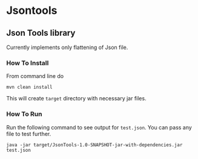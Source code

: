 # Jsontools
## Json Tools library

Currently implements only flattening of Json file.

### How To Install

From command line do

```
mvn clean install
```
This will create `target` directory with necessary jar files.

### How To Run
Run the following command to see output for `test.json`. You can pass any file to test further.
```
java -jar target/JsonTools-1.0-SNAPSHOT-jar-with-dependencies.jar test.json
```
